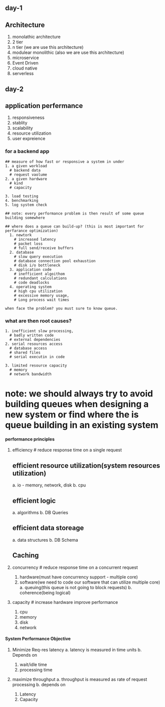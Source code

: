 ## day-1
  ## Architecture
  1. monolathic architecture
  2. 2 tier
  3. n tier (we are use this architecture)
  4. modulear monolithic (also we are use this architecture)
  5. microservice
  6. Event Driven
  7. cloud native
  8. serverless 

## day-2
  ## application perfermance
  1. responsiveness
  2. stablity
  3. scalability
  4. resource utilization
  5. user expreience

  ### for a backend app

    ## measure of how fast or responsive a system in under
    1. a given workload
      # backend data
      # request vaolume
    2. a given hardware
      # kind
      # capacity

    3. load testing
    4. benchmarking
    5. log system check
    
    ## note: every performance problem is then result of some queue building somewhere

    ## where does a queue can build-up? (this is most important for perfarance optimization)
      1. newtork
        # increased latency
        # packet loss
        # full send/receive buffers
      2. database
        # slow query execution
        # database connection pool exhaustion
        # disk i/o bottleneck
      3. application code
        # inefficient algoithom
        # redundant calculations
        # code deadlocks 
      4. operating system
        # high cpu utilization
        # excessive memory usage,
        # Long process wait times

    when face the problem? you must sure to know queue.

   ### what are then root causes?
    1. inefficient slow processing,
      # badly written code
      # external dependencies
    2. serial resources access
      # database access
      # shared files
      # serial executin in code

    3. limited resource capacity
      # memory
      # network bandwidth

# note: we should always try to avoid building queues when designing a new system or find where the is queue building in an existing system

#### performance principles
  1. efficiency
    # reduce response time on a single request
      ## efficient resource utilization(system resources utilization)
        a. io - memory, network, disk
        b. cpu
      ## efficient logic
        a. algorithms
        b. DB Queries
      ## efficient data storeage
        a. data structures
        b. DB Schema
      ## Caching

  2. concurrency
    # reduce response time on a concurrent request
      1. hardware(must have concurrency support - multiple core)
      2. software(we need to code our software that can utilize multiple core)
        a. queuing(this queue is not going to block requests)
        b. coherence(being logical)
  3. capacity
    # increase hardware improve performance
      1. cpu
      2. memory
      3. disk
      4. network

#### System Performance Objective
  1. Minimize Req-res latency
    a. latency is measured in time units
    b. Depends on
      1. wait/idle time
      2. processing time

  2. maximize throughput
    a. throughput is measured as rate of request processing
    b. depends on
      1. Latency
      2. Capacity

